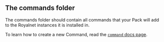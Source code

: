 ## The commands folder

The commands folder should contain all commands that your Pack will add to the Royalnet instances it is installed in.

To learn how to create a new Command, read the [`command` docs page](https://gh.steffo.eu/royalnet/html/packs/command.html).

